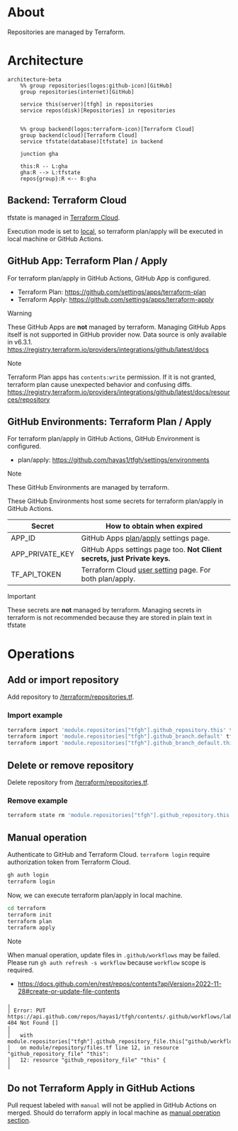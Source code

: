 # About
Repositories are managed by Terraform.

# Architecture
<!-- https://icones.js.org/collection/logos -->
```mermaid
architecture-beta
    %% group repositories(logos:github-icon)[GitHub]
    group repositories(internet)[GitHub]

    service this(server)[tfgh] in repositories
    service repos(disk)[Repositories] in repositories


    %% group backend(logos:terraform-icon)[Terraform Cloud]
    group backend(cloud)[Terraform Cloud]
    service tfstate(database)[tfstate] in backend

    junction gha

    this:R -- L:gha
    gha:R --> L:tfstate
    repos{group}:R <-- B:gha
```

## Backend: Terraform Cloud
tfstate is managed in [Terraform Cloud](https://app.terraform.io/app).

Execution mode is set to [local](https://developer.hashicorp.com/terraform/cloud-docs/workspaces/settings#execution-mode), so terraform plan/apply will be executed in local machine or GitHub Actions.

## GitHub App: Terraform Plan / Apply
For terraform plan/apply in GitHub Actions, GitHub App is configured.
- Terraform Plan: https://github.com/settings/apps/terraform-plan
- Terraform Apply: https://github.com/settings/apps/terraform-apply

> [!WARNING]
> These GitHub Apps are **not** managed by terraform. Managing GitHub Apps itself is not supported in GitHub provider now. Data source is only available in v6.3.1.
> https://registry.terraform.io/providers/integrations/github/latest/docs

> [!NOTE]
> Terraform Plan apps has `contents:write` permission. If it is not granted, terraform plan cause unexpected behavior and confusing diffs.
> https://registry.terraform.io/providers/integrations/github/latest/docs/resources/repository

## GitHub Environments: Terraform Plan / Apply
For terraform plan/apply in GitHub Actions, GitHub Environment is configured.
- plan/apply: https://github.com/hayas1/tfgh/settings/environments

> [!NOTE]
> These GitHub Environments are managed by terraform.

These GitHub Environments host some secrets for terraform plan/apply in GitHub Actions.

| Secret          | How to obtain when expired                                                                                                                   |
| --------------- | -------------------------------------------------------------------------------------------------------------------------------------------- |
| APP_ID          | GitHub Apps [plan](https://github.com/settings/apps/terraform-plan)/[apply](https://github.com/settings/apps/terraform-apply) settings page. |
| APP_PRIVATE_KEY | GitHub Apps settings page too. **Not Client secrets, just Private keys.**                                                                    |
| TF_API_TOKEN    | Terraform Cloud [user setting](https://app.terraform.io/app/settings/tokens) page. For both plan/apply.                                      |

> [!IMPORTANT]
> These secrets are **not** managed by terraform. Managing secrets in terraform is not recommended because they are stored in plain text in tfstate

# Operations
## Add or import repository
Add repository to [/terraform/repositories.tf](/terraform/repositories.tf).
### Import example
```sh
terraform import 'module.repositories["tfgh"].github_repository.this' tfgh
terraform import 'module.repositories["tfgh"].github_branch.default' tfgh:main
terraform import 'module.repositories["tfgh"].github_branch_default.this' tfgh
```

## Delete or remove repository
Delete repository from [/terraform/repositories.tf](/terraform/repositories.tf).
### Remove example
```sh
terraform state rm 'module.repositories["tfgh"].github_repository.this'
```

## Manual operation
Authenticate to GitHub and Terraform Cloud. `terraform login` require authorization token from Terraform Cloud.
```sh
gh auth login
terraform login
```

Now, we can execute terraform plan/apply in local machine.
```sh
cd terraform
terraform init
terraform plan
terraform apply
```

> [!NOTE]
> When manual operation, update files in `.github/workflows` may be failed. Please run `gh auth refresh -s workflow` because `workflow` scope is required.
> - https://docs.github.com/en/rest/repos/contents?apiVersion=2022-11-28#create-or-update-file-contents
> ```hcl
> ╷
> │ Error: PUT https://api.github.com/repos/hayas1/tfgh/contents/.github/workflows/labeler.yml: 404 Not Found []
> │
> │   with module.repositories["tfgh"].github_repository_file.this["github/workflows/labeler.yml"],
> │   on module/repository/files.tf line 12, in resource "github_repository_file" "this":
> │   12: resource "github_repository_file" "this" {
> │
> ```

## Do not Terraform Apply in GitHub Actions
Pull request labeled with `manual` will not be applied in GitHub Actions on merged.
Should do terraform apply in local machine as [manual operation section](#manual-operation).

